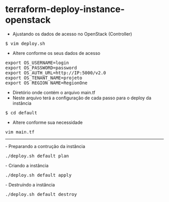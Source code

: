 # terraform-deploy-instance-openstack


- Ajustando os dados de acesso no OpenStack (Controller)
<pre>
$ vim deploy.sh
</pre>

- Altere conforme os seus dados de acesso 
<pre>
export OS_USERNAME=login
export OS_PASSWORD=password
export OS_AUTH_URL=http://IP:5000/v2.0
export OS_TENANT_NAME=projeto
export OS_REGION_NAME=RegionOne
</pre>
- Diretório onde contém o arquivo main.tf
- Neste arquivo terá a configuração de cada passo para o deploy da instância
<pre>
$ cd default
</pre>
- Altere conforme sua necessidade
<pre>
vim main.tf
</pre>
<hr>
- Preparando a contrução da instância
<pre>
./deploy.sh default plan
</pre>
- Criando a instância
<pre>
./deploy.sh default apply
</pre>
- Destruíndo a instância
<pre>
./deploy.sh default destroy
</pre>



